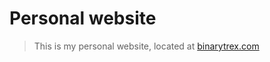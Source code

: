 # Personal website

> This is my personal website, located at
[binarytrex.com](https://binarytrex.com)
